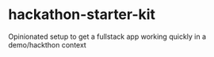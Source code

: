 # hackathon-starter-kit
Opinionated setup to get a fullstack app working quickly in a demo/hackthon context
